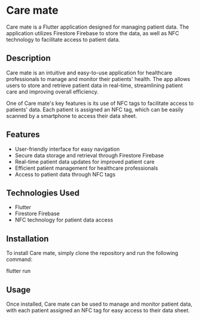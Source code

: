 # Care mate

Care mate is a Flutter application designed for managing patient data. The application utilizes Firestore Firebase to store the data, as well as NFC technology to facilitate access to patient data.

## Description

Care mate is an intuitive and easy-to-use application for healthcare professionals to manage and monitor their patients' health. The app allows users to store and retrieve patient data in real-time, streamlining patient care and improving overall efficiency.

One of Care mate's key features is its use of NFC tags to facilitate access to patients' data. Each patient is assigned an NFC tag, which can be easily scanned by a smartphone to access their data sheet.

## Features

- User-friendly interface for easy navigation
- Secure data storage and retrieval through Firestore Firebase
- Real-time patient data updates for improved patient care
- Efficient patient management for healthcare professionals
- Access to patient data through NFC tags

## Technologies Used

- Flutter
- Firestore Firebase
- NFC technology for patient data access

## Installation

To install Care mate, simply clone the repository and run the following command:

flutter run


## Usage

Once installed, Care mate can be used to manage and monitor patient data, with each patient assigned an NFC tag for easy access to their data sheet.

